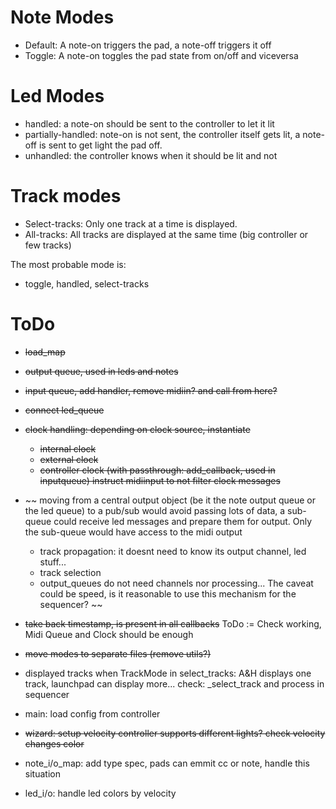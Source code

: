 Note Modes
===
* Default: A note-on triggers the pad, a note-off triggers it off
* Toggle: A note-on toggles the pad state from on/off and viceversa

Led Modes
===
* handled: a note-on should be sent to the controller to let it lit
* partially-handled: note-on is not sent, the controller itself gets lit, a note-off is sent
  to get light the pad off.
* unhandled: the controller knows when it should be lit and not

Track modes
===
* Select-tracks: Only one track at a time is displayed.
* All-tracks: All tracks are displayed at the same time (big controller or few tracks)

The most probable mode is:
* toggle, handled, select-tracks


ToDo
===
- ~~load_map~~
- ~~output queue, used in leds and notes~~
- ~~input queue, add handler, remove midiin? and call from here?~~
- ~~connect led_queue~~
- ~~clock handling: depending on clock source, instantiate~~
  - ~~internal clock~~
  - ~~external clock~~
  - ~~controller clock (with passthrough: add_callback, used in inputqueue)
    instruct midiinput to not filter clock messages~~
- ~~
  moving from a central output object (be it the note output queue or the led queue)
  to a pub/sub would avoid passing lots of data, a sub-queue could receive led messages
  and prepare them for output. Only the sub-queue would have access to the midi output
  - track propagation: it doesnt need to know its output channel, led stuff...
  - track selection
  - output_queues do not need channels nor processing...
  The caveat could be speed, is it reasonable to use this mechanism for the sequencer?
  ~~
- ~~take back timestamp, is present in all callbacks~~
  ToDo := Check working, Midi Queue and Clock should be enough
- ~~move modes to separate files (remove utils?)~~

- displayed tracks when TrackMode in select_tracks:
  A&H displays one track, launchpad can display more...
  check: \_select\_track and process in sequencer
- main: load config from controller
- ~~wizard: setup velocity controller supports different lights? check velocity changes color~~
- note_i/o_map: add type spec, pads can emmit cc or note, handle this situation
- led_i/o: handle led colors by velocity